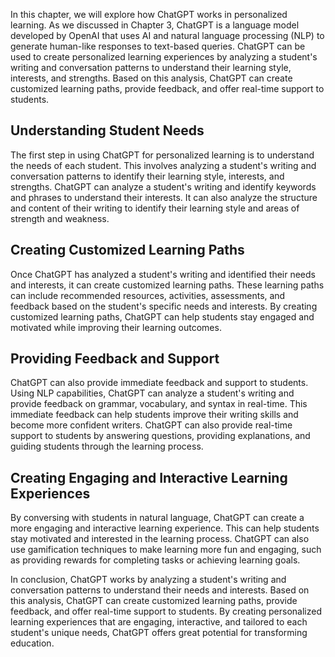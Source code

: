 

In this chapter, we will explore how ChatGPT works in personalized learning. As we discussed in Chapter 3, ChatGPT is a language model developed by OpenAI that uses AI and natural language processing (NLP) to generate human-like responses to text-based queries. ChatGPT can be used to create personalized learning experiences by analyzing a student's writing and conversation patterns to understand their learning style, interests, and strengths. Based on this analysis, ChatGPT can create customized learning paths, provide feedback, and offer real-time support to students.

Understanding Student Needs
---------------------------

The first step in using ChatGPT for personalized learning is to understand the needs of each student. This involves analyzing a student's writing and conversation patterns to identify their learning style, interests, and strengths. ChatGPT can analyze a student's writing and identify keywords and phrases to understand their interests. It can also analyze the structure and content of their writing to identify their learning style and areas of strength and weakness.

Creating Customized Learning Paths
----------------------------------

Once ChatGPT has analyzed a student's writing and identified their needs and interests, it can create customized learning paths. These learning paths can include recommended resources, activities, assessments, and feedback based on the student's specific needs and interests. By creating customized learning paths, ChatGPT can help students stay engaged and motivated while improving their learning outcomes.

Providing Feedback and Support
------------------------------

ChatGPT can also provide immediate feedback and support to students. Using NLP capabilities, ChatGPT can analyze a student's writing and provide feedback on grammar, vocabulary, and syntax in real-time. This immediate feedback can help students improve their writing skills and become more confident writers. ChatGPT can also provide real-time support to students by answering questions, providing explanations, and guiding students through the learning process.

Creating Engaging and Interactive Learning Experiences
------------------------------------------------------

By conversing with students in natural language, ChatGPT can create a more engaging and interactive learning experience. This can help students stay motivated and interested in the learning process. ChatGPT can also use gamification techniques to make learning more fun and engaging, such as providing rewards for completing tasks or achieving learning goals.

In conclusion, ChatGPT works by analyzing a student's writing and conversation patterns to understand their needs and interests. Based on this analysis, ChatGPT can create customized learning paths, provide feedback, and offer real-time support to students. By creating personalized learning experiences that are engaging, interactive, and tailored to each student's unique needs, ChatGPT offers great potential for transforming education.

